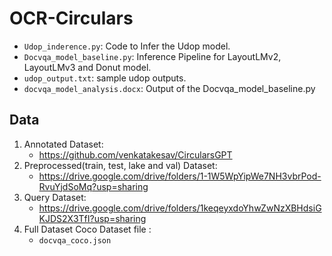 # OCR-Circulars

- `Udop_inderence.py`: Code to Infer the Udop model.
- `Docvqa_model_baseline.py`: Inference Pipeline for LayoutLMv2, LayoutLMv3 and Donut model.
- `udop_output.txt`: sample udop outputs.
- `docvqa_model_analysis.docx`: Output of the Docvqa_model_baseline.py

## Data
1. Annotated Dataset: 
    - https://github.com/venkatakesav/CircularsGPT
2. Preprocessed(train, test, lake and val) Dataset:
    -  https://drive.google.com/drive/folders/1-1W5WpYipWe7NH3vbrPod-RvuYjdSoMq?usp=sharing
3. Query Dataset: 
    - https://drive.google.com/drive/folders/1keqeyxdoYhwZwNzXBHdsiGKJDS2X3TfI?usp=sharing
3. Full Dataset Coco Dataset file :
    - `docvqa_coco.json`
